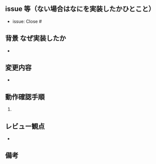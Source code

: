 ## issue 等（ない場合はなにを実装したかひとこと）

- issue: Close #

## 背景 なぜ実装したか

-

## 変更内容

- 

<!-- screenshots-start toggle -->
<!-- screenshots-end -->

## 動作確認手順

1.

## レビュー観点

-

## 備考
